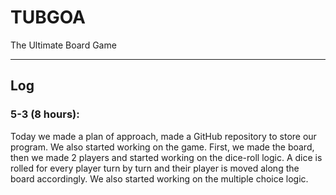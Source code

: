 # TUBGOA
The Ultimate Board Game

---

## Log

### 5-3 (8 hours):
Today we made a plan of approach, made a GitHub repository to store our program.
We also started working on the game. First, we made the board, then we made 2 players
and started working on the dice-roll logic. A dice is rolled for every player turn by
turn and their player is moved along the board accordingly. We also started working on
the multiple choice logic.